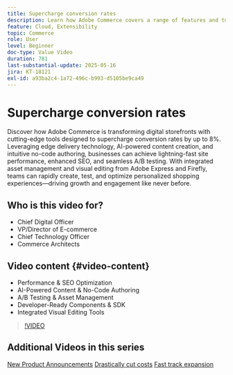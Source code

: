 ```yaml
---
title: Supercharge conversion rates
description: Learn how Adobe Commerce covers a range of features and tools designed to enhance e-commerce performance.
feature: Cloud, Extensibility
topic: Commerce
role: User
level: Beginner
doc-type: Value Video
duration: 781
last-substantial-update: 2025-05-16
jira: KT-18121
exl-id: a93ba2c4-1a72-496c-b993-d5105be9ca49
---
```

# Supercharge conversion rates

Discover how Adobe Commerce is transforming digital storefronts with cutting-edge tools designed to supercharge conversion rates by up to 8%. Leveraging edge delivery technology, AI-powered content creation, and intuitive no-code authoring, businesses can achieve lightning-fast site performance, enhanced SEO, and seamless A/B testing. With integrated asset management and visual editing from Adobe Express and Firefly, teams can rapidly create, test, and optimize personalized shopping experiences—driving growth and engagement like never before.

## Who is this video for?

* Chief Digital Officer
* VP/Director of E-commerce 
* Chief Technology Officer
* Commerce Architects 

## Video content {#video-content}

* Performance & SEO Optimization
* AI-Powered Content & No-Code Authoring
* A/B Testing & Asset Management
* Developer-Ready Components & SDK
* Integrated Visual Editing Tools

>[!VIDEO](https://video.tv.adobe.com/v/3458517/?learn=on&enablevpops)

## Additional Videos in this series

[New Product Announcements](./new-product-announcements.md)
[Drastically cut costs](./drastically-cut-costs.md) 
[Fast track expansion](fast-track-expansion.md)
